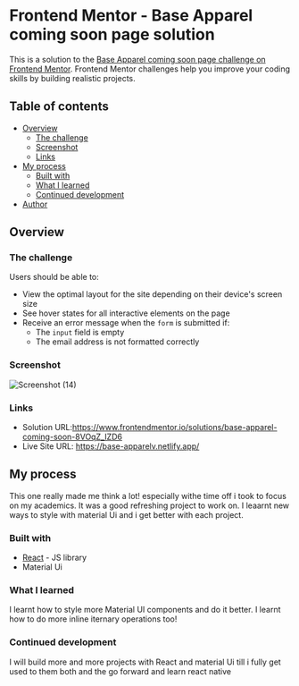 # Frontend Mentor - Base Apparel coming soon page solution

This is a solution to the [Base Apparel coming soon page challenge on Frontend Mentor](https://www.frontendmentor.io/challenges/base-apparel-coming-soon-page-5d46b47f8db8a7063f9331a0). Frontend Mentor challenges help you improve your coding skills by building realistic projects. 

## Table of contents

- [Overview](#overview)
  - [The challenge](#the-challenge)
  - [Screenshot](#screenshot)
  - [Links](#links)
- [My process](#my-process)
  - [Built with](#built-with)
  - [What I learned](#what-i-learned)
  - [Continued development](#continued-development)
- [Author](#author)




## Overview

### The challenge

Users should be able to:

- View the optimal layout for the site depending on their device's screen size
- See hover states for all interactive elements on the page
- Receive an error message when the `form` is submitted if:
  - The `input` field is empty
  - The email address is not formatted correctly

### Screenshot
![Screenshot (14)](https://user-images.githubusercontent.com/67767150/221451009-931fad1e-06d5-4da7-a035-707d32dbada2.png)



### Links

- Solution URL:https://www.frontendmentor.io/solutions/base-apparel-coming-soon-8VOqZ_IZD6
- Live Site URL: https://base-apparelv.netlify.app/

## My process
This one really made me think a lot! especially withe  time off i took to focus on my academics. It was a good refreshing project to work on. I leaarnt new ways to style with material Ui and i get better with each project.

### Built with
- [React](https://reactjs.org/) - JS library
- Material Ui

### What I learned
I learnt how to style more Material UI components and do it better. I learnt how to do more inline iternary operations too!

### Continued development
I will build more and more projects with React and material Ui till i fully get used to them both and the go forward and learn react native
